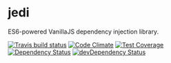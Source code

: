 # jedi

ES6-powered VanillaJS dependency injection library.

[![Travis build status](http://img.shields.io/travis/nybblr/jedi.svg?style=flat)](https://travis-ci.org/nybblr/jedi)
[![Code Climate](https://codeclimate.com/github/nybblr/jedi/badges/gpa.svg)](https://codeclimate.com/github/nybblr/jedi)
[![Test Coverage](https://codeclimate.com/github/nybblr/jedi/badges/coverage.svg)](https://codeclimate.com/github/nybblr/jedi)
[![Dependency Status](https://david-dm.org/nybblr/jedi.svg)](https://david-dm.org/nybblr/jedi)
[![devDependency Status](https://david-dm.org/nybblr/jedi/dev-status.svg)](https://david-dm.org/nybblr/jedi#info=devDependencies)